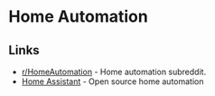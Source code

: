 # Home Automation

## Links

* [r/HomeAutomation](https://old.reddit.com/r/homeautomation/) - Home automation subreddit.
* [Home Assistant](https://github.com/home-assistant/home-assistant) - Open source home automation


